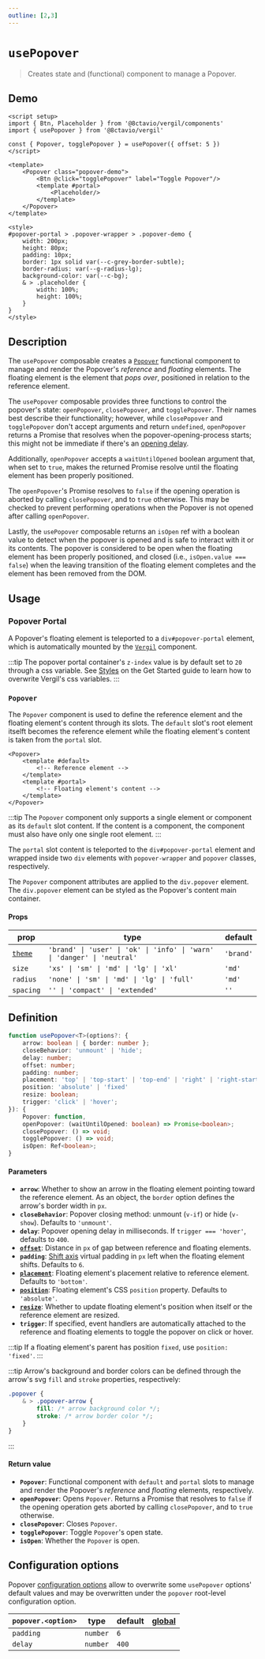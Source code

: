 ```yaml
---
outline: [2,3]
---
```


# `usePopover`

> Creates state and (functional) component to manage a Popover.

## Demo

<script setup>
import { Btn, Placeholder } from '@8ctavio/vergil/components'
import { usePopover } from '@8ctavio/vergil'

const { Popover, togglePopover } = usePopover({ offset: 5 })
</script>

<Demo>
	<Popover class="popover-demo">
		<Btn @click="togglePopover" label="Toggle Popover"/>
		<template #portal>
			<Placeholder/>
		</template>
	</Popover>
</Demo>

<style>
#popover-portal > .popover-wrapper > .popover-demo {
	width: 200px;
	height: 80px;
	padding: 10px;
	border: 1px solid var(--c-grey-border-subtle);
	border-radius: var(--g-radius-lg);
	background-color: var(--c-bg);
	& > .placeholder {
		width: 100%;
		height: 100%;
	}
}
</style>

```vue
<script setup>
import { Btn, Placeholder } from '@8ctavio/vergil/components'
import { usePopover } from '@8ctavio/vergil'

const { Popover, togglePopover } = usePopover({ offset: 5 })
</script>

<template>
	<Popover class="popover-demo">
		<Btn @click="togglePopover" label="Toggle Popover"/>
		<template #portal>
			<Placeholder/>
		</template>
	</Popover>
</template>

<style>
#popover-portal > .popover-wrapper > .popover-demo {
	width: 200px;
	height: 80px;
	padding: 10px;
	border: 1px solid var(--c-grey-border-subtle);
	border-radius: var(--g-radius-lg);
	background-color: var(--c-bg);
	& > .placeholder {
		width: 100%;
		height: 100%;
	}
}
</style>
```

## Description

The `usePopover` composable creates a [`Popover`](#popover) functional component to manage and render the Popover's *reference* and *floating* elements. The floating element is the element that *pops over*, positioned in relation to the reference element. 

The `usePopover` composable provides three functions to control the popover's state: `openPopover`, `closePopover`, and `togglePopover`. Their names best describe their functionality; however, while `closePopover` and `togglePopover` don't accept arguments and return `undefined`, `openPopover` returns a Promise that resolves when the popover-opening-process starts; this might not be immediate if there's an [opening delay](#parameters).

Additionally, `openPopover` accepts a `waitUntilOpened` boolean argument that, when set to `true`, makes the returned Promise resolve until the floating element has been properly positioned.

The `openPopover`'s Promise resolves to `false` if the opening operation is aborted by calling `closePopover`, and to `true` otherwise. This may be checked to prevent performing operations when the Popover is not opened after calling `openPopover`.

Lastly, the `usePopover` composable returns an `isOpen` ref with a boolean value to detect when the popover is opened and is safe to interact with it or its contents. The popover is considered to be open when the floating element has been properly positioned, and closed (i.e., `isOpen.value === false`) when the leaving transition of the floating element completes and the element has been removed from the DOM.

## Usage

### Popover Portal &#8203;

A Popover's floating element is teleported to a `div#popover-portal` element, which is automatically mounted by the [`Vergil`](/components/vergil) component.

:::tip
The popover portal container's `z-index` value is by default set to `20` through a css variable. See [Styles](/get-started.md#styles) on the Get Started guide to learn how to overwrite Vergil's css variables.
:::

### `Popover`

The `Popover` component is used to define the reference element and the floating element's content through its slots. The `default` slot's root element itselft becomes the reference element while the floating element's content is taken from the `portal` slot.

```vue-html
<Popover>
	<template #default>
		<!-- Reference element -->
	</template>
	<template #portal>
		<!-- Floating element's content -->
	</template>
</Popover>
```

:::tip
The `Popover` component only supports a single element or component as its `default` slot content. If the content is a component, the component must also have only one single root element.
:::

The `portal` slot content is teleported to the `div#popover-portal` element and wrapped inside two `div` elements with `popover-wrapper` and `popover` classes, respectively.

<Demo>
	<Anatomy tag="div" id="popover-portal">
		<Anatomy tag="div" classes="popover-wrapper">
			<Anatomy tag="div" classes="popover">
				<Anatomy tag='slot name="portal"'/>
				<Anatomy tag="svg" classes="popover-arrow">
					<Anatomy tag="polygon"/>
					<Anatomy tag="polyline"/>
				</Anatomy>
			</Anatomy>
		</Anatomy>
	</Anatomy>
</Demo>

The `Popover` component attributes are applied to the `div.popover` element. The `div.popover` element can be styled as the Popover's content main container.

#### Props

| prop | type | default |
| ---- | ---- | ------- |
| [`theme`](/theme#the-theme-prop) | `'brand' \| 'user' \| 'ok' \| 'info' \| 'warn' \| 'danger' \| 'neutral'` | `'brand'` |
| `size` | `'xs' \| 'sm' \| 'md' \| 'lg' \| 'xl'` | `'md'` |
| `radius` | `'none' \| 'sm' \| 'md' \| 'lg' \| 'full'` | `'md'` |
| `spacing` | `'' \| 'compact' \| 'extended'` | `''` |

## Definition

```ts
function usePopover<T>(options?: {
	arrow: boolean | { border: number };
	closeBehavior: 'unmount' | 'hide';
	delay: number;
	offset: number;
	padding: number;
	placement: 'top' | 'top-start' | 'top-end' | 'right' | 'right-start' | 'right-end' | 'bottom' | 'bottom-start' | 'bottom-end' | 'left' | 'left-start' | 'left-end';
	position: 'absolute' | 'fixed'
	resize: boolean;
	trigger: 'click' | 'hover';
}): {
	Popover: function,
	openPopover: (waitUntilOpened: boolean) => Promise<boolean>;
	closePopover: () => void;
	togglePopover: () => void;
	isOpen: Ref<boolean>;
}
```

#### Parameters

- **`arrow`**: Whether to show an arrow in the floating element pointing toward the reference element. As an object, the `border` option defines the arrow's border width in `px`.
- **`closeBehavior`**: Popover closing method: unmount (`v-if`) or hide (`v-show`). Defaults to `'unmount'`.
- **`delay`**: Popover opening delay in milliseconds. If `trigger === 'hover'`, defaults to `400`.
- **[`offset`](https://floating-ui.com/docs/offset#options)**: Distance in `px` of gap between reference and floating elements.
- **`padding`**: [Shift axis](https://floating-ui.com/docs/shift#mainaxis) virtual padding in `px`  left when the floating element shifts. Defaults to `6`.
- **[`placement`](https://floating-ui.com/docs/computePosition#placement)**: Floating element's placement relative to reference element. Defaults to `'bottom'`.
- **[`position`](https://floating-ui.com/docs/computeposition#strategy)**: Floating element's CSS `position` property. Defaults to `'absolute'`.
- **[`resize`](https://floating-ui.com/docs/autoupdate#elementresize)**: Whether to update floating element's position when itself or the reference element are resized.
- **`trigger`**: If specified, event handlers are automatically attached to the reference and floating elements to toggle the popover on click or hover.

:::tip
If a floating element's parent has position `fixed`, use `position: 'fixed'`.
:::

:::tip
Arrow's background and border colors can be defined through the arrow's svg `fill` and `stroke` properties, respectively:

```css
.popover {
	& > .popover-arrow {
		fill: /* arrow background color */;
		stroke: /* arrow border color */;
	}
}
```
:::

#### Return value

- **`Popover`**: Functional component with `default` and `portal` slots to manage and render the Popover's *reference* and *floating* elements, respectively.
- **`openPopover`**: Opens `Popover`. Returns a Promise that resolves to `false` if the opening operation gets aborted by calling `closePopover`, and to `true` otherwise.
- **`closePopover`**: Closes `Popover`.
- **`togglePopover`**: Toggle `Popover`'s open state.
- **`isOpen`**: Whether the `Popover` is open.

## Configuration options

Popover [configuration options](/configuration) allow to overwrite some `usePopover` options' default values and may be overwritten under the `popover` root-level configuration option.

| `popover.<option>` | type | default | [global](/configuration#global-configuration-options) |
| ------------------ | ---- | ------- | :------: |
| `padding` | `number` | `6` | |
| `delay` | `number` | `400` | |